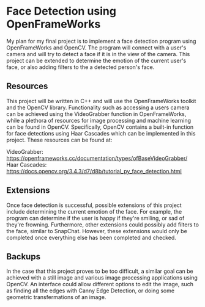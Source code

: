 # Face Detection using OpenFrameWorks

My plan for my final project is to implement a face detection program using OpenFrameWorks and OpenCV. The program will connect with a user's camera and will try to detect a face if it is in the view of the camera. This project can be extended to determine the emotion of the current user's face, or also adding filters to the a detected person's face. 

## Resources
This project will be written in C++ and will use the OpenFrameWorks toolkit and the OpenCV library. Functionality such as accessing a users camera can be achieved using the VideoGrabber function in OpenFrameWorks, while a plethora of resources for image processing and machine learning can be found in OpenCV. Specifically, OpenCV contains a built-in function for face detections using Haar Cascades which can be implemented in this project. These resources can be found at:

VideoGrabber: <https://openframeworks.cc/documentation/types/ofBaseVideoGrabber/>  
Haar Cascades: <https://docs.opencv.org/3.4.3/d7/d8b/tutorial_py_face_detection.html>

## Extensions
Once face detection is successful, possible extensions of this project include determining the current emotion of the face. For example, the program can determine if the user is happy if they're smiling, or sad of they're frowning. Furthermore, other extensions could possibly add filters to the face, similar to SnapChat. However, these extensions would only be completed once everything else has been completed and checked.

## Backups
In the case that this project proves to be too difficult, a similar goal can be achieved with a still image and various image processing applications using OpenCV. An interface could allow different options to edit the image, such as finding all the edges with Canny Edge Detection, or doing some geometric transfermations of an image.